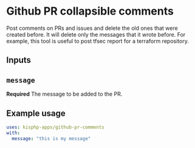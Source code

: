 # Github PR collapsible comments

Post comments on PRs and issues and delete the old ones that were created before. It will delete only the messages that it wrote before.
For example, this tool is useful to post tfsec report for a terraform repository.

## Inputs

## `message`

**Required** The message to be added to the PR.

## Example usage

```yaml
uses: kisphp-apps/github-pr-comments
with:
  message: "this is my message"
```
